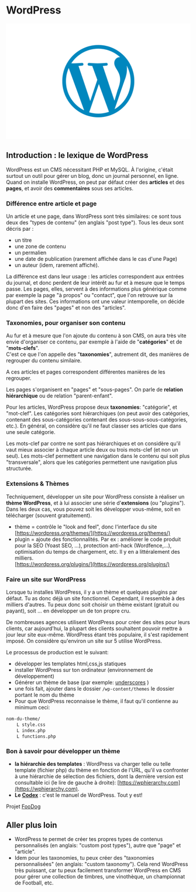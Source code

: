 # WordPress
![WordPress Logo](./WordPress-Logo.png)

## Introduction : le lexique de WordPress

WordPress est un CMS nécessitant PHP et MySQL. À l'origine, c'était surtout un outil pour gérer un blog, donc un journal personnel, en ligne. Quand on installe WordPress, on peut par défaut créer des **articles** et des **pages**, et avoir des **commentaires** sous ses articles.

### Différence entre article et page

Un article et une page, dans WordPress sont très similaires: ce sont tous deux des "types de contenu" (en anglais "post type"). Tous les deux sont décris par :

- un titre
- une zone de contenu
- un permalien
- une date de publication (rarement affichée dans le cas d'une Page)
- un auteur (idem, rarement affiché).

La différence est dans leur usage : les articles correspondent aux entrées du journal, et donc perdent de leur intérêt au fur et à mesure que le temps passe. Les pages, elles, servent à des informations plus générique comme par exemple la page "à propos" ou "contact", que l'on retrouve sur la plupart des sites. Ces informations ont une valeur intemporelle, on décide donc d'en faire des "pages" et non des "articles".


### Taxonomies, pour organiser son contenu

Au fur et à mesure que l'on ajoute du contenu à son CMS, on aura très vite envie d'organiser ce contenu, par exemple à l'aide de "**catégories**" et de "**mots-clefs**".  
C'est ce que l'on appelle des "**taxonomies**", autrement dit, des manières de regrouper du contenu similaire.

A ces articles et pages correspondent différentes manières de les regrouper. 

Les pages s'organisent en "pages" et "sous-pages". On parle de **relation hiérarchique** ou de relation "parent-enfant".

Pour les articles, WordPress propose deux **taxonomies**: "catégorie", et "mot-clef". Les catégories sont hiérarchiques (on peut avoir des catégories, contenant des sous-catégories contenant des sous-sous-sous-catégories, etc.). En général, on considère qu'il ne faut classer ses articles que dans une seule catégorie.

Les mots-clef par contre ne sont pas hiérarchiques et on considère qu'il vaut mieux associer à chaque article deux ou trois mots-clef (et non un seul). 
Les mots-clef permettent une navigation dans le contenu qui soit plus "transversale", alors que les catégories permettent une navigation plus structurée.

### Extensions & Thèmes
Techniquement, développer un site pour WordPress consiste à réaliser un **thème WordPress**, et à lui associer une série d'**extensions** (ou "plugins").  
Dans les deux cas, vous pouvez soit les développer vous-même, soit en télécharger (souvent gratuitement).

- thème  = contrôle le "look and feel", donc l'interface du site [https://wordpress.org/themes/](https://wordpress.org/themes/)
- plugin = ajoute des fonctionnalités. Par ex : améliorer le code produit pour la SEO (Yoast SEO, ...), protection anti-hack (Wordfence,...), optimisation du temps de chargement, etc. Il y en a littéralement des milliers.  
[https://wordpress.org/plugins/](https://wordpress.org/plugins/)

### Faire un site sur WordPress
Lorsque tu installes WordPress, il y a un thème et quelques plugins par défaut. Tu as donc déjà un site fonctionnel. Cependant, il ressemble à des milliers d'autres. Tu peux donc soit choisir un thème existant (gratuit ou payant), soit ... en développer un de ton propre cru.

De nombreuses agences utilisent WordPress pour créer des sites pour leurs clients, car aujourd'hui, la plupart des clients souhaitent pouvoir mettre à jour leur site eux-même. WordPress étant très populaire, il s'est rapidement imposé. On considère qu'environ un site sur 5 utilise WordPress.

Le processus de production est le suivant:

- développer les templates html,css,js statiques
- installer WordPress sur ton ordinateur (environnement de développement)
- Générer un thème de base (par exemple: [underscores](http://underscores.me/) )
- une fois fait, ajouter dans le dossier `/wp-content/themes` le dossier portant le nom du thème
- Pour que WordPress reconnaisse le thème, il faut qu'il contienne au minimum ceci:

```
nom-du-theme/
	L style.css
	L index.php
	L functions.php	
```

### Bon à savoir pour développer un thème

- **la hiérarchie des templates** : WordPress va charger telle ou telle template (fichier php) du thème en fonction de l'URL, qu'il va confronter à une hiérarchie de sélection des fichiers, dont la dernière version est consultable ici (le lire de gauche à droite): [https://wphierarchy.com](https://wphierarchy.com).
- **Le [Codex](https://developer.wordpress.org )** : c'est le manuel de WordPress. Tout y est! 

Projet [FooDog](https://github.com/becodeorg/Turing-promo-4/tree/master/projects/4-foodog)

## Aller plus loin

- WordPress te permet de créer tes propres types de contenus personnalisés (en anglais: "custom post types"), autre que "page" et "article".
- Idem pour les taxonomies, tu peux créer des "taxonomies personnalisées" (en anglais: "custom taxonomy"). Cela rend WordPress très puissant, car tu peux facilement transformer WordPress en CMS pour gérer une collection de timbres, une vinothèque, un championnat de Football, etc.

